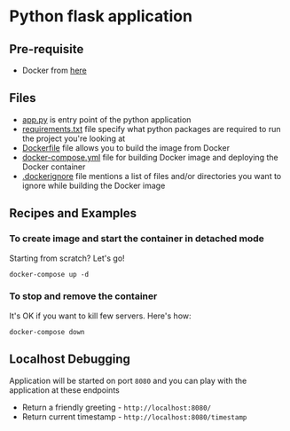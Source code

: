 # Python flask application

## Pre-requisite
* Docker from [here](https://docs.docker.com/engine/install/)

## Files

* [app.py](app.py) is entry point of the python application
* [requirements.txt](requirements.txt) file specify what python packages are required to run the project you're looking
  at
* [Dockerfile](Dockerfile) file allows you to build the image from Docker
* [docker-compose.yml](docker-compose.yml) file for building Docker image and deploying the Docker container
* [.dockerignore](.dockerignore) file mentions a list of files and/or directories you want to ignore while building the
  Docker image

## Recipes and Examples

### To create image and start the container in detached mode

Starting from scratch? Let's go!

```shell
docker-compose up -d
```

### To stop and remove the container

It's OK if you want to kill few servers. Here's how:

```shell
docker-compose down
```

## Localhost Debugging

Application will be started on port `8080` and you can play with the application at these endpoints

- Return a friendly greeting - `http://localhost:8080/`
- Return current timestamp - `http://localhost:8080/timestamp`
